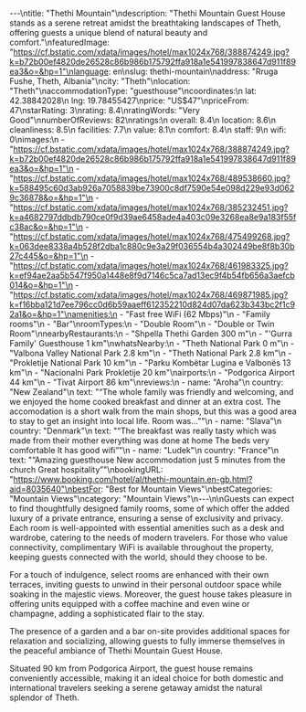 ---\ntitle: "Thethi Mountain"\ndescription: "Thethi Mountain Guest House stands as a serene retreat amidst the breathtaking landscapes of Theth, offering guests a unique blend of natural beauty and comfort."\nfeaturedImage: "https://cf.bstatic.com/xdata/images/hotel/max1024x768/388874249.jpg?k=b72b00ef4820de26528c86b986b175792ffa918a1e541997838647d911f89ea3&o=&hp=1"\nlanguage: en\nslug: thethi-mountain\naddress: "Rruga Fushe, Theth, Albania"\ncity: "Theth"\nlocation: "Theth"\naccommodationType: "guesthouse"\ncoordinates:\n  lat: 42.38842028\n  lng: 19.78455427\nprice: "US$47"\npriceFrom: 47\nstarRating: 3\nrating: 8.4\nratingWords: "Very Good"\nnumberOfReviews: 82\nratings:\n  overall: 8.4\n  location: 8.6\n  cleanliness: 8.5\n  facilities: 7.7\n  value: 8.1\n  comfort: 8.4\n  staff: 9\n  wifi: 0\nimages:\n  - "https://cf.bstatic.com/xdata/images/hotel/max1024x768/388874249.jpg?k=b72b00ef4820de26528c86b986b175792ffa918a1e541997838647d911f89ea3&o=&hp=1"\n  - "https://cf.bstatic.com/xdata/images/hotel/max1024x768/489538660.jpg?k=588495c60d3ab926a7058839be73900c8df7590e54e098d229e93d0629c36878&o=&hp=1"\n  - "https://cf.bstatic.com/xdata/images/hotel/max1024x768/385232451.jpg?k=a4682797ddbdb790ce0f9d39ae6458ade4a403c09e3268ea8e9a183f55fc38ac&o=&hp=1"\n  - "https://cf.bstatic.com/xdata/images/hotel/max1024x768/475499268.jpg?k=063dee8338a4b528f2dba1c880c9e3a29f036554b4a302449be8f8b30b27c445&o=&hp=1"\n  - "https://cf.bstatic.com/xdata/images/hotel/max1024x768/461983325.jpg?k=ef94ae2aa5b547f950a1448e8f9d7146c5ca7ad13ec9f4b54fb656a3aefcb014&o=&hp=1"\n  - "https://cf.bstatic.com/xdata/images/hotel/max1024x768/469871985.jpg?k=f16bba121d7ee796cc0d6b59aaeff612352210d824d07da623b343bc2f1c92a1&o=&hp=1"\namenities:\n  - "Fast free WiFi (62 Mbps)"\n  - "Family rooms"\n  - "Bar"\nroomTypes:\n  - "Double Room"\n  - "Double or Twin Room"\nnearbyRestaurants:\n  - "Shpella Thethi Garden 300 m"\n  - "'Gurra Family' Guesthouse 1 km"\nwhatsNearby:\n  - "Theth National Park 0 m"\n  - "Valbona Valley National Park 2.8 km"\n  - "Theth National Park 2.8 km"\n  - "Prokletije National Park 10 km"\n  - "Parku Kombëtar Lugina e Valbonës 13 km"\n  - "Nacionalni Park Prokletije 20 km"\nairports:\n  - "Podgorica Airport 44 km"\n  - "Tivat Airport 86 km"\nreviews:\n  - name: "Aroha"\n    country: "New Zealand"\n    text: "“The whole family was friendly and welcoming, and we enjoyed the home cooked breakfast and dinner at an extra cost. The accomodation is a short walk from the main shops, but this was a good area to stay to get an insight into local life. Room was...”"\n  - name: "Slava"\n    country: "Denmark"\n    text: "“The breakfast was really tasty which was made from their mother everything was done at home
The beds very comfortable It has good wifi”"\n  - name: "Ludek"\n    country: "France"\n    text: "“Amazing guesthouse New accommodation just 5 minutes from the church Great hospitality”"\nbookingURL: "https://www.booking.com/hotel/al/thethi-mountain.en-gb.html?aid=8035640"\nbestFor: "Best for Mountain Views"\nbestCategories: "Mountain Views"\ncategory: "Mountain Views"\n---\n\nGuests can expect to find thoughtfully designed family rooms, some of which offer the added luxury of a private entrance, ensuring a sense of exclusivity and privacy. Each room is well-appointed with essential amenities such as a desk and wardrobe, catering to the needs of modern travelers. For those who value connectivity, complimentary WiFi is available throughout the property, keeping guests connected with the world, should they choose to be.

For a touch of indulgence, select rooms are enhanced with their own terraces, inviting guests to unwind in their personal outdoor space while soaking in the majestic views. Moreover, the guest house takes pleasure in offering units equipped with a coffee machine and even wine or champagne, adding a sophisticated flair to the stay.

The presence of a garden and a bar on-site provides additional spaces for relaxation and socializing, allowing guests to fully immerse themselves in the peaceful ambiance of Thethi Mountain Guest House.

Situated 90 km from Podgorica Airport, the guest house remains conveniently accessible, making it an ideal choice for both domestic and international travelers seeking a serene getaway amidst the natural splendor of Theth.